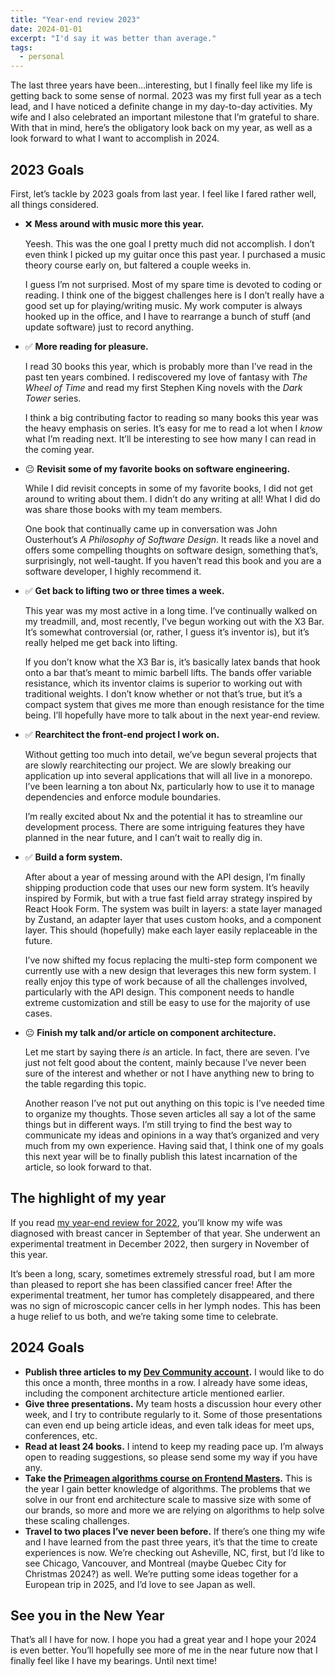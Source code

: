 ```yaml
---
title: "Year-end review 2023"
date: 2024-01-01
excerpt: "I'd say it was better than average."
tags:
  - personal
---
```


The last three years have been…interesting, but I finally feel like my life is getting back to some sense of normal. 2023 was my first full year as a tech lead, and I have noticed a definite change in my day-to-day activities. My wife and I also celebrated an important milestone that I’m grateful to share. With that in mind, here’s the obligatory look back on my year, as well as a look forward to what I want to accomplish in 2024.

## 2023 Goals

First, let’s tackle by 2023 goals from last year. I feel like I fared rather well, all things considered.

- ❌ **Mess around with music more this year.**
    
    Yeesh. This was the one goal I pretty much did not accomplish. I don’t even think I picked up my guitar once this past year. I purchased a music theory course early on, but faltered a couple weeks in.
    
    I guess I’m not surprised. Most of my spare time is devoted to coding or reading. I think one of the biggest challenges here is I don’t really have a good set up for playing/writing music. My work computer is always hooked up in the office, and I have to rearrange a bunch of stuff (and update software) just to record anything.
    
- ✅ **More reading for pleasure.**
    
    I read 30 books this year, which is probably more than I’ve read in the past ten years combined. I rediscovered my love of fantasy with *The Wheel of Time* and read my first Stephen King novels with the *Dark Tower* series.
    
    I think a big contributing factor to reading so many books this year was the heavy emphasis on series. It’s easy for me to read a lot when I *know* what I’m reading next. It’ll be interesting to see how many I can read in the coming year.
    
- 😐 **Revisit some of my favorite books on software engineering.**
    
    While I did revisit concepts in some of my favorite books, I did not get around to writing about them. I didn’t do any writing at all! What I did do was share those books with my team members. 
    
    One book that continually came up in conversation was John Ousterhout’s *A Philosophy of Software Design*. It reads like a novel and offers some compelling thoughts on software design, something that’s, surprisingly, not well-taught. If you haven’t read this book and you are a software developer, I highly recommend it.
    
- ✅ **Get back to lifting two or three times a week.**
    
    This year was my most active in a long time. I’ve continually walked on my treadmill, and, most recently, I’ve begun working out with the X3 Bar. It’s somewhat controversial (or, rather, I guess it’s inventor is), but it’s really helped me get back into lifting.
    
    If you don’t know what the X3 Bar is, it’s basically latex bands that hook onto a bar that’s meant to mimic barbell lifts. The bands offer variable resistance, which its inventor claims is superior to working out with traditional weights. I don’t know whether or not that’s true, but it’s a compact system that gives me more than enough resistance for the time being. I’ll hopefully have more to talk about in the next year-end review.
    
- ✅ **Rearchitect the front-end project I work on.**
    
    Without getting too much into detail, we’ve begun several projects that are slowly rearchitecting our project. We are slowly breaking our application up into several applications that will all live in a monorepo. I’ve been learning a ton about Nx, particularly how to use it to manage dependencies and enforce module boundaries.
    
    I’m really excited about Nx and the potential it has to streamline our development process. There are some intriguing features they have planned in the near future, and I can’t wait to really dig in.
    
- ✅ **Build a form system.**
    
    After about a year of messing around with the API design, I’m finally shipping production code that uses our new form system. It’s heavily inspired by Formik, but with a true fast field array strategy inspired by React Hook Form. The system was built in layers: a state layer managed by Zustand, an adapter layer that uses custom hooks, and a component layer. This should (hopefully) make each layer easily replaceable in the future.
    
    I’ve now shifted my focus replacing the multi-step form component we currently use with a new design that leverages this new form system. I really enjoy this type of work because of all the challenges involved, particularly with the API design. This component needs to handle extreme customization and still be easy to use for the majority of use cases.
    
- 😐 **Finish my talk and/or article on component architecture.**
    
    Let me start by saying there *is* an article. In fact, there are seven. I’ve just not felt good about the content, mainly because I’ve never been sure of the interest and whether or not I have anything new to bring to the table regarding this topic.
    
    Another reason I’ve not put out anything on this topic is I’ve needed time to organize my thoughts. Those seven articles all say a lot of the same things but in different ways. I’m still trying to find the best way to communicate my ideas and opinions in a way that’s organized and very much from my own experience. Having said that, I think one of my goals this next year will be to finally publish this latest incarnation of the article, so look forward to that.
    

## The highlight of my year

If you read [my year-end review for 2022](https://www.falldowngoboone.com/blog/year-end-review-2022/), you’ll know my wife was diagnosed with breast cancer in September of that year. She underwent an experimental treatment in December 2022, then surgery in November of this year.

It’s been a long, scary, sometimes extremely stressful road, but I am more than pleased to report she has been classified cancer free! After the experimental treatment, her tumor has completely disappeared, and there was no sign of microscopic cancer cells in her lymph nodes. This has been a huge relief to us both, and we’re taking some time to celebrate.

## 2024 Goals

- **Publish three articles to my [Dev Community account](https://dev.to/falldowngoboone).** I would like to do this once a month, three months in a row. I already have some ideas, including the component architecture article mentioned earlier.
- **Give three presentations.** My team hosts a discussion hour every other week, and I try to contribute regularly to it. Some of those presentations can even end up being article ideas, and even talk ideas for meet ups, conferences, etc.
- **Read at least 24 books.** I intend to keep my reading pace up. I’m always open to reading suggestions, so please send some my way if you have any.
- **Take the [Primeagen algorithms course on Frontend Masters](https://frontendmasters.com/courses/algorithms/).** This is the year I gain better knowledge of algorithms. The problems that we solve in our front end architecture scale to massive size with some of our brands, so more and more we are relying on algorithms to help solve these scaling challenges.
- **Travel to two places I’ve never been before.** If there’s one thing my wife and I have learned from the past three years, it’s that the time to create experiences is now. We’re checking out Asheville, NC, first, but I’d like to see Chicago, Vancouver, and Montreal (maybe Quebec City for Christmas 2024?) as well. We’re putting some ideas together for a European trip in 2025, and I’d love to see Japan as well.

## See you in the New Year

That’s all I have for now. I hope you had a great year and I hope your 2024 is even better. You’ll hopefully see more of me in the near future now that I finally feel like I have my bearings. Until next time!
